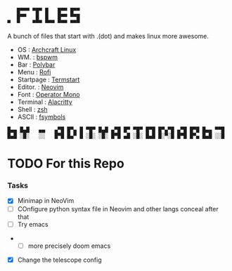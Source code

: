 ```
   █▀▀▀ ▀█▀ █   █▀▀ █▀▀
   █▀▀   █  █   █▀▀ ▀▀█
▀  ▀    ▀▀▀ ▀▀▀ ▀▀▀ ▀▀▀
```

A bunch of files that start with .(dot) and makes linux more awesome.

- OS        : [Archcraft Linux](https://archcraft.io/)
- WM.       : [bspwm](https://wiki.archlinux.org/index.php/Bspwm)
- Bar       : [Polybar](https://github.com/polybar/polybar)
- Menu      : [Rofi](https://github.com/adityastomar67/.dotfiles/tree/master/.config/rofi)
- Startpage : [Termstart](https://github.com/adityastomar67/.dotfiles/tree/master/startpage/termstart)
- Editor.   : [Neovim](https://neovim.org/)
- Font      : [Operator Mono](https://github.com/kiliman/operator-mono-lig)
- Terminal  : [Alacritty](https://github.com/alacritty/alacritty)
- Shell     : [zsh](https://wiki.archlinux.org/index.php/Zsh)
- ASCII     : [fsymbols](https://fsymbols.com/text-art)





```
█▄▄ █▄█   ▄▄   ▄▀█ █▀▄ █ ▀█▀ █▄█ ▄▀█ █▀ ▀█▀ █▀█ █▀▄▀█ ▄▀█ █▀█ █▄▄ ▀▀█
█▄█ ░█░   ░░   █▀█ █▄▀ █ ░█░ ░█░ █▀█ ▄█ ░█░ █▄█ █░▀░█ █▀█ █▀▄ █▄█ ░░█
```


# TODO For this Repo



### Tasks

- [x] Minimap in NeoVim
- [ ] COnfigure python syntax file in Neovim and other langs conceal after that
- [ ] Try emacs
-  - [ ] more precisely doom emacs
- [x] Change the telescope config
